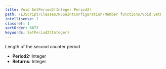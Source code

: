 ```yaml
---
title: Void SetPeriod2(Integer Period2)
path: /EJScript/Classes/NSSaintConfiguration/Member functions/Void SetPeriod2(Integer p_0)
intellisense: 1
classref: 1
sortOrder: 6873
keywords: SetPeriod2(Integer)
---
```



Length of the second counter period



* **Period2:** Integer
* **Returns:** Integer


